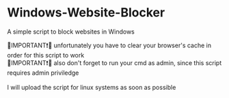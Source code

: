 # Windows-Website-Blocker
A simple script to block websites in Windows

 🔴IMPORTANT❗🔴  unfortunately you have to clear your browser's cache in order for this script to work
 <br>
 🔴IMPORTANT❗🔴 also don't forget to run your cmd as admin, since this script requires admin priviledge
<br><br>
I will upload the script for linux systems as soon as possible

